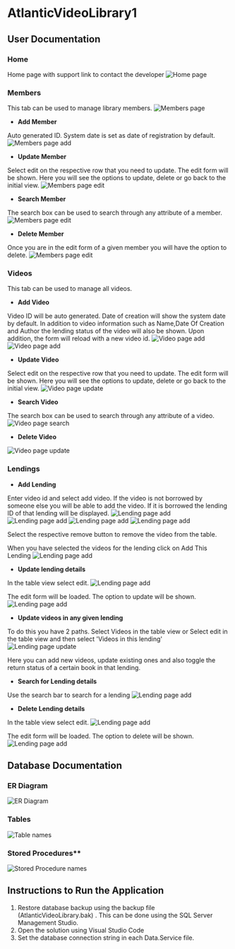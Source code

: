 # AtlanticVideoLibrary1

## User Documentation

### Home

Home page with support link to contact the developer
![Home page](ReadmeResources/HomePage.JPG)

### Members

This tab can be used to manage library members.
![Members page](ReadmeResources/MemberPage.JPG)

* **Add Member**

Auto generated ID. System date is set as date of registration by default.
![Members page add](ReadmeResources/MemberPageAdd.JPG)

* **Update Member**

Select edit on the respective row that you need to update. 
The edit form will be shown.
Here you will see the options to update, delete or go back to the initial view.
![Members page edit](ReadmeResources/MemberPageEdit.JPG)

* **Search Member**

The search box can be used to search through any attribute of a member.
![Members page edit](ReadmeResources/MemberPageSearch.JPG)

* **Delete Member**

Once you are in the edit form of a given member you will have the option to delete.
![Members page edit](ReadmeResources/MemberPageDelete.JPG)

### Videos

This tab can be used to manage all videos.

* **Add Video**

Video ID will be auto generated.
Date of creation will show the system date by default.
In addition to video information such as Name,Date Of Creation	and Author the lending status of the video will also be shown.
Upon addition, the form will reload with a new video id.
![Video page add](ReadmeResources/VideoPageAdd1.JPG)
![Video page add](ReadmeResources/VideoPageAdd2.JPG)

* **Update Video**

Select edit on the respective row that you need to update. 
The edit form will be shown.
Here you will see the options to update, delete or go back to the initial view.
![Video page update](ReadmeResources/VideoPageUpdate.JPG)

* **Search Video**

The search box can be used to search through any attribute of a video.
![Video page search](ReadmeResources/VideoPageSearch.JPG)

* **Delete Video**

![Video page update](ReadmeResources/VideoPageDelete.JPG)

### Lendings

* **Add Lending**

Enter video id and select add video. If the video is not borrowed by someone else
you will be able to add the video. If it is borrowed the lending ID of that 
lending will be displayed.
![Lending page add](ReadmeResources/LendingPageAddVideo1.JPG)
![Lending page add](ReadmeResources/LendingPageAddVideo2.JPG)
![Lending page add](ReadmeResources/LendingPageAddVideo3.JPG)
![Lending page add](ReadmeResources/LendingPageAddVideo4.JPG)

Select the respective remove button to remove the video from the table.

When you have selected the videos for the lending click on Add This Lending
![Lending page add](ReadmeResources/LendingPageAdd.JPG)

* **Update lending details**

In the table view select edit.
![Lending page add](ReadmeResources/LendingPageDelete.JPG)

The edit form will be loaded. The option to update will be shown.
![Lending page add](ReadmeResources/LendingPageUpdate.JPG)

* **Update videos in any given lending**

To do this you have 2 paths. Select Videos in the table view or
Select edit in the table view and then select 'Videos in this lending'
![Lending page update](ReadmeResources/LendingPageUpdateVideo.JPG)

Here you can add new videos, update existing ones and also toggle the 
return status of a certain book in that lending.

* **Search for Lending details**

Use the search bar to search for a lending
![Lending page add](ReadmeResources/LendingPageSearch.JPG)

* **Delete Lending details**

In the table view select edit.
![Lending page add](ReadmeResources/LendingPageDelete.JPG)

The edit form will be loaded. The option to delete will be shown.
![Lending page add](ReadmeResources/LendingPageDelete2.JPG)

## Database Documentation

### ER Diagram
![ER Diagram](ReadmeResources/ERDiagram.jpg)

### Tables
![Table names](ReadmeResources/Tables.JPG)

### Stored Procedures**
![Stored Procedure names](ReadmeResources/StoredProcedures.JPG)

## Instructions to Run the Application

1. Restore database backup using the backup file (AtlanticVideoLibrary.bak) . This can be done using the SQL Server Management Studio. 
2. Open the solution using Visual Studio Code
3. Set the database connection string in each Data.Service file.



